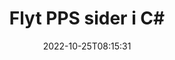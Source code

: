 ---
############################# Static ############################
layout: "auto-gen-merger"
date: 2022-10-25T08:15:31
draft: false
otherformats: ppt pptx rtf tex vdx vsdm vsdx vssm vssx vstm vstx vsx vtx xlam xls xlsb

############################# Head ############################
head_title: "Flyt PPS sider i C#"
head_description: "Flyt sider i et PPS-dokument i C# til en hvilken som helst position ved hjælp af documents merger API."

############################# Header ############################
title: "Flyt PPS sider i C#"
description: "Flyt PPS sider med et par linjer med .NET-kode."
bg_image: "https://cms.admin.containerize.com/templates/aspose/App_Themes/V3/images/bg/header1.png"
bg_overlay: false
button:
    enable: true
    icon: "fas fa-arrow-down"
    label: "Download gratis prøveversion"
    link: "https://downloads.groupdocs.com/merger/net"

############################# SubMenu ############################
submenu:
    enable: true

    left:
        img_alt: "GroupDocs.Merger for .NET"
        image: "https://cms.admin.containerize.com/templates/groupdocs/images/product-logos/90x90-noborder/groupdocs-merger-net.png"
        product: "GroupDocs.Merger"
        platform: ".NET"

    middle:
        button:

            # button loop
            - link: "https://apireference.groupdocs.com/merger/net"
              text: "API-reference"

            # button loop
            - link: "https://github.com/groupdocs-merger"
              text: "Kode eksempler"

            # button loop
            - link: "https://products.groupdocs.app/merger/family"
              text: "Live demoer"

            # button loop
            - link: "https://purchase.groupdocs.com/pricing/merger/net"
              text: "Prissætning"

    right:
        link_download: "https://downloads.groupdocs.com/merger"
        link_learn: "https://docs.groupdocs.com/merger/net"
        link_buy: "https://purchase.groupdocs.com"

############################# About ############################
about:
    enable: true
    title: "Om GroupDocs.Merger for .NET API"
    content: |
        [GroupDocs.Merger for .NET](/da/merger/net/) tilbyder en enkel løsning til sikkert at flette og opdele mellem en lang række dokumentformater, herunder PDF, Microsoft Office (Word, Excel, PowerPoint , OneNote), OpenDocument, HTML, billeder og mange andre i .NET-applikationer. Ved blot at tilføje et par linjer af koden kan du udføre adskillige dokumenthandlinger, såsom flyt, fjern, roter, swap, udtræk eller ændring af retningen af ​​sider i dokumenterne. Documents Merging API understøtter også forhåndsvisning af dokumentsider som et billede for at analysere dokumentstrukturen, formateringen og indholdet på siden.
        
        GroupDocs.Merger API er det rigtige valg til virksomhedsløsninger, som har brug for funktioner til flytning af filside. Disse API'er er godt understøttet på alle større operativsystemer og platforme, inklusive .NET Framework, .NET Standard, .NET Core, Mono.

############################# Steps ############################
steps:
    enable: true
    title_left: "Flyt PPS filsider i .NET"
    content_left: |
        [GroupDocs.Merger for .NET](/da/merger/net/) gør det nemt for C#-udviklere at flytte sider i en PPS-fil ved at implementere nogle få nemme trin .
        
        * Initialiser **MoveOptions** for at angive nuværende og nye sidetal.
        * Opret ny forekomst af **Merger** og videregiv kildedokumentstien som en konstruktørparameter.
        * Kald **MovePage** og send **MoveOptions**-objektet.
        * Kald **Save** og angiv filstien for at gemme det resulterende dokument.

    title_right: "Systemkrav"
    content_right: |
        GroupDocs.Merger for .NET API'er understøttes på alle større platforme og operativsystemer. Før du udfører koden nedenfor, skal du sørge for, at du har følgende forudsætninger installeret på dit system.

        * Operativsystemer: Microsoft Windows, Linux, MacOS
        * Udviklingsmiljøer: Visual Studio, Xamarin, MonoDevelop
        * Rammer: .NET Framework, .NET Standard, .NET Core, Mono
        * Download den seneste version af GroupDocs.Merger for .NET fra [NuGet](https://www.nuget.org/packages/groupdocs.merger)
         
    code: |
     {{% merger/additional-styles %}}
     {{< merger/code-merger title="Sådan flyttes PPS filsider ved hjælp af C# eksempelkode">}}

        ```csharp    
        // Flyt PPS filsider ved hjælp af GroupDocs.Merger API
        int pageNumber = 6;
        int newPageNumber = 1;

        // Initialiser MoveOptions-klassen for at angive nuværende og nye sidetal
        MoveOptions moveOptions = new MoveOptions(pageNumber, newPageNumber);

        // Instantiér fusion med input PPS dokument
        using (Merger merger = new Merger("input.pps"))
          {
            // Kald MovePage-metoden og send MoveOptions-objektet til det
            merger.MovePage(moveOptions);
    
            // Kald Gem metode og send den ønskede filsti for at gemme outputdokumentet
            merger.Save("output.pps");
          }
        ```
     {{< /merger/code-merger >}}

############################# Demos ############################
demos:
    enable: true
    title: "Livedemoer - Flyt PPS sider online"
    content: |
       Flyt PPS filsider lige nu ved at besøge webstedet [GroupDocs.Merger Live Demos](https://products.groupdocs.app/splitter/move-pages/pps).
       Live-demoen har følgende fordele.
        
############################# About Formats ############################
about_formats:
    enable: true

############################# More Formats ############################
more_formats:
    enable: true
    title: "Flyt sider i andre dokumentformater"
    content: |
        .NET dokumenterer merger & split API til filformater og billeder. Flyt nogle af de populære filformater som angivet nedenfor.

############################# Back to top ###############################
back_to_top:
    enable: true
---